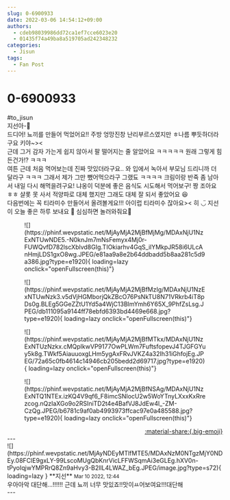 ```yaml
---
slug: 0-6900933
date: 2022-03-06 14:54:12+09:00
authors:
  - cdeb98039986dd72ca1ef7cce6023e20
  - 01435f74a49ba8a519705ad242348232
categories:
  - Jisun
tags:
  - Fan Post
---
```


# 0-6900933

<div class="post-container" markdown="1">
<div class="content-container md-sidebar__scrollwrap" markdown="1">

\#to_jisun<br> 지선아-🎉<br>드디어! 뇨끼를 만들어 먹었어요!! 주방 엉망진창 난리부르스였지만 ㅎ나름 뿌듯하더라구요 키야~&gt;&lt; <br>근데 그거 감자 가는게 쉽지 않아서 팔 떨어지는 줄 알았어요 ㅋㅋㅋㅋㅋ 원래 그렇게 힘든건가!? ㅋㅋㅋ <br>여튼 근데 처음 먹어보는데 진짜 맛있더라구요.. 와 입에서 녹아서 부모님 드리니까 더 달라구 ㅋㅋㅋ 그래서 제가 그만 뺐어먹으라구 그랬됴 ㅋㅋㅋㅋ 크림이랑 반죽 좀 남아서 내일 다시 해먹을려구요! 냐옹이 덕분에 좋은 음식도 시도해서 먹어보구! 짱 조아요 ㅎㅎ 샬롯 못 사서 적양파로 대체 했지만 그래도 대체 잘 되서 좋았어요 😆<br>다음번에는 꼭 티라미수 만들어서 올려볼게요!!! 아이럽 티라미수 잖아요&gt;&lt; 히 ◡̈ 지선이 오늘 좋은 하루 보내요 💙 심심하면 놀러와줘요💓
<figure markdown="1">
![](https://phinf.wevpstatic.net/MjAyMjA2MjBfMjMg/MDAxNjU1NzExNTUwNDE5.-N0knJm7mNsFemyx4Mj0r-FUWQvfD782lscXblvd8GIg.TIOkiarhv4GqS_ilYMkpJR58i6ULcAnHmjLDS1gxO8wg.JPEG/e81aa9a8e2b64ddbadd5b8aa281c5d9a386.jpg?type=e1920){ loading=lazy onclick="openFullscreen(this)"}
</figure>

<figure markdown="1">
![](https://phinf.wevpstatic.net/MjAyMjA2MjBfMzIg/MDAxNjU1NzExNTUwNzk3.v5dVjHGMborjQkZBcO76PsNkTU8N71VRkrb4iT8pDs0g.BLEg5GGeZZtU1Yd5a4WjC13BlmYmh6Y65X_9PhfZsLsg.JPEG/db111095a9144ff78ebfd6393bd4469e668.jpg?type=e1920){ loading=lazy onclick="openFullscreen(this)"}
</figure>

<figure markdown="1">
![](https://phinf.wevpstatic.net/MjAyMjA2MjBfMTkx/MDAxNjU1NzExNTUzNzkx.cMQpIkwVP9177OwPLWm7FuftsfopevJ4TJGFGYuy5k8g.TWkf5AiauuoxgLHm5ygAxFRvJVKZ4a32Ih31iGhfojEg.JPEG/72a65c0fb4614c14946cb205bedd2d69717.jpg?type=e1920){ loading=lazy onclick="openFullscreen(this)"}
</figure>

<figure markdown="1">
![](https://phinf.wevpstatic.net/MjAyMjA2MjBfNSAg/MDAxNjU1NzExNTQ1NTEx.izKQ4V9qf6_F8imcSNIocU2w5WoYTnyLXxxKxRrezcog.nQzIaXGo9o2RSIniTD2t4e4BafVJ8JdEw4l_-ZM-CzQg.JPEG/b6781c9af0ab4993973ffcac97e0a485588.jpg?type=e1920){ loading=lazy onclick="openFullscreen(this)"}
</figure>


</div>
</div>

<div style="text-align: right;" markdown="1">
<a href="https://weverse.io/fromis9/fanpost/0-6900933" style="text-align: right;">:material-share:{.big-emoji}</a>
</div>
---

<div class="comments-container md-sidebar__scrollwrap" markdown="1">
<div class="comment" markdown="1">
<div class='id-container' markdown="1">
![](https://phinf.wevpstatic.net/MjAyNDEyMTlfMTE5/MDAxNzM0NTgzMjY0NDEy.08FClE9gxLY-99LscoMUgQbKnrVicLFFWSqmAi3eGLEg.hXV0n-tPyoIqjwYMPRrQ8Zn9aHvy3-B2llL4LWAZ_bEg.JPEG/image.jpg?type=s72){ loading=lazy }
**<span class="artist">지선</span>** <small>Mar 10 2022, 12:44</small><br>
</div>
<div class='comment-body' markdown="1">
우아아악 대단해...!!!!!! 근데 뇨끼 너무 맛있죠!!맛이ㅛ어보여요!!!대단해
</div>
</div>
</div>
---
